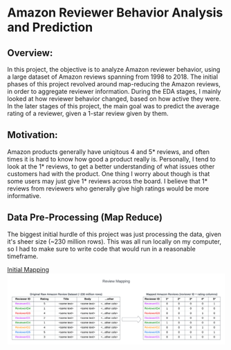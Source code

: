 # Amazon Reviewer Behavior Analysis and Prediction

## Overview:
In this project, the objective is to analyze Amazon reviewer behavior, using a large dataset of Amazon reviews spanning from 1998 to 2018. The initial phases of this project revolved around map-reducing the Amazon reviews, in order to aggregate reviewer information. During the EDA stages, I mainly looked at how reviewer behavior changed, based on how active they were. In the later stages of this project, the main goal was to predict the average rating of a reviewer, given a 1-star review given by them.

## Motivation:
Amazon products generally have uniqitous 4 and 5* reviews, and often times it is hard to know how good a product really is. Personally, I tend to look at the 1* reviews, to get a better understanding of what issues other customers had with the product. One thing I worry about though is that some users may just give 1* reviews across the board. I believe that 1* reviews from reviewers who generally give high ratings would be more informative.

## Data Pre-Processing (Map Reduce)
The biggest initial hurdle of this project was just processing the data, given it's sheer size (~230 million rows). This was all run locally on my computer, so I had to make sure to write code that would run in a reasonable timeframe.

[Initial Mapping](./Data_Processing/Process_Full_Dataset)
![InitialMap](./Readme_Images/initial_map.png)

<!-- ![Screenshot](./Readme_Images/reviewer_proportions.png) -->

<!-- https://cseweb.ucsd.edu/~jmcauley/datasets/amazon_v2/ -->